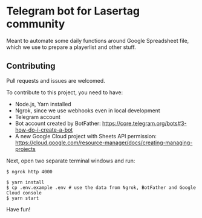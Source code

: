 # Telegram bot for Lasertag community

Meant to automate some daily functions around Google Spreadsheet file, which we use to prepare a playerlist and other stuff.

## Contributing

Pull requests and issues are welcomed.

To contribute to this project, you need to have:

- Node.js, Yarn installed
- Ngrok, since we use webhooks even in local development
- Telegram account
- Bot account created by BotFather: https://core.telegram.org/bots#3-how-do-i-create-a-bot
- A new Google Cloud project with Sheets API permission: https://cloud.google.com/resource-manager/docs/creating-managing-projects

Next, open two separate terminal windows and run:

```console
$ ngrok http 4000
```

```console
$ yarn install
$ cp .env.example .env # use the data from Ngrok, BotFather and Google Cloud console
$ yarn start
```

Have fun!
